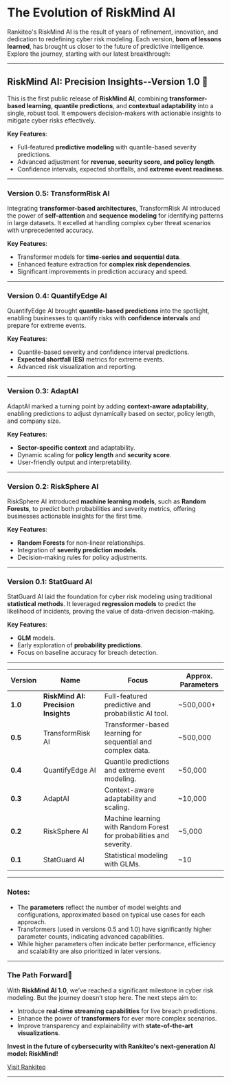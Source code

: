 # **The Evolution of RiskMind AI**

Rankiteo's RiskMind AI is the result of years of refinement, innovation, and dedication to redefining cyber risk modeling. Each version, **born of lessons learned**, has brought us closer to the future of predictive intelligence. Explore the journey, starting with our latest breakthrough:

---

## **RiskMind AI: Precision Insights--Version 1.0**   🚀

This is the first public release of **RiskMind AI**, combining **transformer-based learning**, **quantile predictions**, and **contextual adaptability** into a single, robust tool. It empowers decision-makers with actionable insights to mitigate cyber risks effectively.

**Key Features**:
- Full-featured **predictive modeling** with quantile-based severity predictions.
- Advanced adjustment for **revenue, security score, and policy length**.
- Confidence intervals, expected shortfalls, and **extreme event readiness**.

---

### **Version 0.5: TransformRisk AI**  

Integrating **transformer-based architectures**, TransformRisk AI introduced the power of **self-attention** and **sequence modeling** for identifying patterns in large datasets. It excelled at handling complex cyber threat scenarios with unprecedented accuracy.

**Key Features**:
- Transformer models for **time-series and sequential data**.
- Enhanced feature extraction for **complex risk dependencies**.
- Significant improvements in prediction accuracy and speed.

---

### **Version 0.4: QuantifyEdge AI**  

QuantifyEdge AI brought **quantile-based predictions** into the spotlight, enabling businesses to quantify risks with **confidence intervals** and prepare for extreme events.

**Key Features**:
- Quantile-based severity and confidence interval predictions.
- **Expected shortfall (ES)** metrics for extreme events.
- Advanced risk visualization and reporting.

---

### **Version 0.3: AdaptAI**  

AdaptAI marked a turning point by adding **context-aware adaptability**, enabling predictions to adjust dynamically based on sector, policy length, and company size.

**Key Features**:
- **Sector-specific context** and adaptability.
- Dynamic scaling for **policy length** and **security score**.
- User-friendly output and interpretability.

---

### **Version 0.2: RiskSphere AI**  

RiskSphere AI introduced **machine learning models**, such as **Random Forests**, to predict both probabilities and severity metrics, offering businesses actionable insights for the first time.

**Key Features**:
- **Random Forests** for non-linear relationships.
- Integration of **severity prediction models**.
- Decision-making rules for policy adjustments.

---

### **Version 0.1: StatGuard AI**  

StatGuard AI laid the foundation for cyber risk modeling using traditional **statistical methods**. It leveraged **regression models** to predict the likelihood of incidents, proving the value of data-driven decision-making.

**Key Features**:
- **GLM** models.
- Early exploration of **probability predictions**.
- Focus on baseline accuracy for breach detection.

---

| **Version**      | **Name**                 | **Focus**                                     | **Approx. Parameters** |
|-------------------|--------------------------|-----------------------------------------------|-------------------------|
| **1.0**           | **RiskMind AI: Precision Insights** | Full-featured predictive and probabilistic AI tool. | ~500,000+              |
| **0.5**           | TransformRisk AI         | Transformer-based learning for sequential and complex data. | ~500,000              |
| **0.4**           | QuantifyEdge AI          | Quantile predictions and extreme event modeling. | ~50,000               |
| **0.3**           | AdaptAI                 | Context-aware adaptability and scaling.       | ~10,000               |
| **0.2**           | RiskSphere AI            | Machine learning with Random Forest for probabilities and severity. | ~5,000                |
| **0.1**           | StatGuard AI             | Statistical modeling with GLMs. | ~10                   |

---

### **Notes**:
- The **parameters** reflect the number of model weights and configurations, approximated based on typical use cases for each approach.
- Transformers (used in versions 0.5 and 1.0) have significantly higher parameter counts, indicating advanced capabilities.
- While higher parameters often indicate better performance, efficiency and scalability are also prioritized in later versions.

 
---

### **The Path Forward**🌟

With **RiskMind AI 1.0**, we’ve reached a significant milestone in cyber risk modeling. But the journey doesn’t stop here. The next steps aim to:
- Introduce **real-time streaming capabilities** for live breach predictions.
- Enhance the power of **transformers** for ever more complex scenarios.
- Improve transparency and explainability with **state-of-the-art visualizations**.

**Invest in the future of cybersecurity with Rankiteo's next-generation AI model: RiskMind!**

[Visit Rankiteo](https://rankiteo.com)


---

